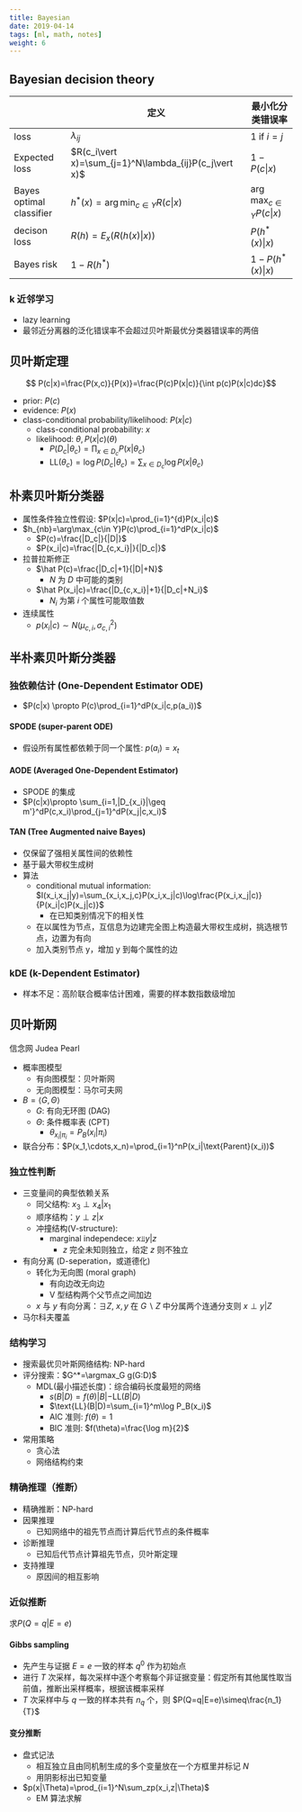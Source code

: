 ```yaml
---
title: Bayesian
date: 2019-04-14
tags: [ml, math, notes]
weight: 6
---
```


## Bayesian decision theory

|                          | 定义                                                  | 最小化分类错误率               |
| ------------------------ | ----------------------------------------------------- | ------------------------------ |
| loss                     | $\lambda_{ij}$                                        | 1 if $i=j$                     |
| Expected loss            | $R(c_i\vert x)=\sum_{j=1}^N\lambda_{ij}P(c_j\vert x)$ | $1-P(c\vert x)$                |
| Bayes optimal classifier | $h^*(x)=\arg\min_{c\in Y}R(c\vert x)$                 | $\arg\max_{c\in Y}P(c\vert x)$ |
| decison loss             | $R(h)=E_x(R(h(x)\vert x))$                            | $P(h^*(x)\vert x)$             |
| Bayes risk               | $1-R(h^*)$                                            | $1-P(h^*(x)\vert x)$           |

### k 近邻学习

* lazy learning
* 最邻近分离器的泛化错误率不会超过贝叶斯最优分类器错误率的两倍

## 贝叶斯定理

$$ P(c|x)=\frac{P(x,c)}{P(x)}=\frac{P(c)P(x|c)}{\int p(c)P(x|c)dc}$$

* prior: $P(c)$
* evidence: $P(x)$
* class-conditional probability/likelihood: $P(x|c)$
    * class-conditional probability: $x$
    * likelihood: $\theta, P(x|c)(\theta)$
        * $P(D_c|\theta_c)=\prod_{x\in D_c}P(x|\theta_c)$
        * $\text{LL}(\theta_c)=\log P(D_c|\theta_c)=\sum_{x\in D_c}\log P(x|\theta_c)$

## **朴素贝叶斯分类器**

* 属性条件独立性假设: $P(x|c)=\prod_{i=1}^{d}P(x_i|c)$
* $h_{nb}=\arg\max_{c\in Y}P(c)\prod_{i=1}^dP(x_i|c)$
    * $P(c)=\frac{|D_c|}{|D|}$
    * $P(x_i|c)=\frac{|D_{c,x_i}|}{|D_c|}$
* 拉普拉斯修正
    * $\hat P(c)=\frac{|D_c|+1}{|D|+N}$
        * $N$ 为 $D$ 中可能的类别
    * $\hat P(x_i|c)=\frac{|D_{c,x_i}|+1}{|D_c|+N_i}$
        * $N_i$ 为第 $i$ 个属性可能取值数
* 连续属性
    * $p(x_i|c)\sim N(\mu_{c,i},\sigma_{c,i}^2)$

## 半朴素贝叶斯分类器

### 独依赖估计 (One-Dependent Estimator ODE)

* $P(c|x) \propto P(c)\prod_{i=1}^dP(x_i|c,p(a_i))$

#### SPODE (super-parent ODE)

* 假设所有属性都依赖于同一个属性: $p(a_i)=x_t$

#### AODE (Averaged One-Dependent Estimator)

* SPODE 的集成
* $P(c|x)\propto \sum_{i=1,|D_{x_i}|\geq m'}^dP(c,x_i)\prod_{j=1}^dP(x_j|c,x_i)$

#### TAN (Tree Augmented naive Bayes)

* 仅保留了强相关属性间的依赖性
* 基于最大带权生成树
* 算法
    * conditional mutual information: $I(x_i,x_j|y)=\sum_{x_i,x_j,c}P(x_i,x_j|c)\log\frac{P(x_i,x_j|c)}{P(x_i|c)P(x_j|c)}$
        * 在已知类别情况下的相关性
    * 在以属性为节点，互信息为边建完全图上构造最大带权生成树，挑选根节点，边置为有向
    * 加入类别节点 y，增加 y 到每个属性的边

### kDE (k-Dependent Estimator)

* 样本不足：高阶联合概率估计困难，需要的样本数指数级增加

## 贝叶斯网

信念网 Judea Pearl

* 概率图模型
    * 有向图模型：贝叶斯网
    * 无向图模型：马尔可夫网
* $B=\langle G,\Theta\rangle$
    * $G$: 有向无环图 (DAG)
    * $\Theta$: 条件概率表 (CPT)
        * $\theta_{x_i|\pi_i}=P_B(x_i|\pi_i)$
* 联合分布：$P(x_1,\cdots,x_n)=\prod_{i=1}^nP(x_i|\text{Parent}(x_i))$

### 独立性判断

* 三变量间的典型依赖关系
    * 同父结构: $x_3\perp x_4|x_1$
    * 顺序结构：$y\perp z|x$
    * 冲撞结构(V-structure):
        * marginal independece: $x$&#10987;$y|z$
            * $z$ 完全未知则独立，给定 $z$ 则不独立
* 有向分离 (D-seperation，或道德化)
    * 转化为无向图 (moral graph)
        * 有向边改无向边
        * V 型结构两个父节点之间加边
    * $x$ 与 $y$ 有向分离：$\exists Z$, $x,y$ 在 $G\backslash Z$ 中分属两个连通分支则 $x\perp y|Z$
* 马尔科夫覆盖

### 结构学习

* 搜索最优贝叶斯网络结构: NP-hard
* 评分搜索：$G^*=\argmax_G g(G:D)$
    * MDL(最小描述长度)：综合编码长度最短的网络
        * $s(B|D)=f(\theta)|B|-\text{LL}(B|D)$
        * $\text{LL}(B|D)=\sum_{i=1}^m\log P_B(x_i)$
        * AIC 准则: $f(\theta)=1$
        * BIC 准则: $f(\theta)=\frac{\log m}{2}$
* 常用策略
    * 贪心法
    * 网络结构约束

### 精确推理（推断）

* 精确推断：NP-hard
* 因果推理
  * 已知网络中的祖先节点而计算后代节点的条件概率
* 诊断推理
  * 已知后代节点计算祖先节点，贝叶斯定理
* 支持推理
  * 原因间的相互影响

### 近似推断

求$P(Q=q|E=e)$

#### Gibbs sampling

* 先产生与证据 $E=e$ 一致的样本 $q^0$ 作为初始点
* 进行 $T$ 次采样，每次采样中逐个考察每个非证据变量：假定所有其他属性取当前值，推断出采样概率，根据该概率采样
* $T$ 次采样中与 $q$ 一致的样本共有 $n_q$ 个，则 $P(Q=q|E=e)\simeq\frac{n_1}{T}$

#### 变分推断

* 盘式记法
    * 相互独立且由同机制生成的多个变量放在一个方框里并标记 $N$
    * 用阴影标出已知变量
* $p(x|\Theta)=\prod_{i=1}^N\sum_zp(x_i,z|\Theta)$
    * EM 算法求解
